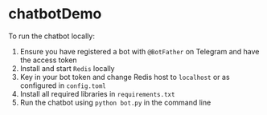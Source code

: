 # chatbotDemo
To run the chatbot locally:
1. Ensure you have registered a bot with `@BotFather` on Telegram and have the access token
2. Install and start `Redis` locally
3. Key in your bot token and change Redis host to `localhost` or as configured in `config.toml`
4. Install all required libraries in `requirements.txt`
5. Run the chatbot using `python bot.py` in the command line
